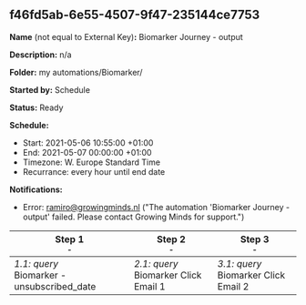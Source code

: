 ## f46fd5ab-6e55-4507-9f47-235144ce7753

**Name** (not equal to External Key)**:** Biomarker Journey - output

**Description:** n/a

**Folder:** my automations/Biomarker/

**Started by:** Schedule

**Status:** Ready

**Schedule:**

* Start: 2021-05-06 10:55:00 +01:00
* End: 2021-05-07 00:00:00 +01:00
* Timezone: W. Europe Standard Time
* Recurrance: every hour until end date

**Notifications:**

* Error: ramiro@growingminds.nl ("The automation 'Biomarker Journey - output' failed. Please contact Growing Minds for support.")

| Step 1<br>_<small>-</small>_ | Step 2<br>_<small>-</small>_ | Step 3<br>_<small>-</small>_ |
| --- | --- | --- |
| _1.1: query_<br>Biomarker - unsubscribed_date | _2.1: query_<br>Biomarker Click Email 1 | _3.1: query_<br>Biomarker Click Email 2 |
